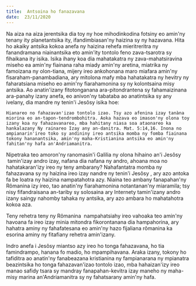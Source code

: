 ```yaml
---
title:  Antsoina ho fanazavana
date:  23/11/2020
---
```


Na aiza na aiza jerentsika dia toy ny hoe mihodinkodina fotsiny eo amin'ny tenany ity planetantsika ity, ifandimbiasan'ny haizina sy ny hazavana. Hita ho akaiky antsika kokoa anefa ny haizina rehefa mieritreritra ny fanandramana niainantsika eto amin'ity tontolo feno zava-tsarotra sy fihaikana ity isika. Isika ihany koa dia mahatakatra ny zava-mahatsiravina miseho ea amin'ny fiainana raha miady amin'ny aretina, miatrika ny famoizana ny olon-tiana, mijery ireo ankohonana maro miafara amin'ny fisaraham-panambadiana, ary mitolona mafy mba hahatakatra ny hevitry ny faharatsiana miseho eo amin'ny fiarahamonina sy ny kolontsaina misy antsika. Ao anatin'izany fitotonganana ara-pitondrantena sy fahamaizinana ara-panahy izany anefa, eo anivon'ny tabataba ao anatintsika sy any ivelany, dia mandre ny tenin'i Jesôsy isika hoe:

`Hianareo no fahazavan'izao tontolo izao. Tsy azo afenina izay tanàna miorina eo an-tapon-tendrombohitra. Aoka hazava eo imason'ny olona toy izany koa ny fahazavanareo, mba hahitany niasa soa ataonareo ka hankalazany Ny rainareo Izay any an-danitra. Mat. 5:14,16. Inona no ampianarin'ireo toko sy andininy ireo antsika momba ny fomba fiainana tokony hananantsika, amin'ny maha-Kristianina antsika eo amin'ny fahitan'ny hafa an'Andriamanitra.`

Nipetraka teo amoron'ny ranomasin'i Galilia ny olona hihaino an'i Jesôsy  tamin'izay andro izay, nafana dia nafana ny andro, ahoana moa no hahatakaran'izy ireo ny teny ambarany? Nahafantatra momba ny fahazavana sy ny haizina ireo izay nandre ny tenin'i Jesôsy , ary azo antoka fa be loatra ny haizina nampatahotra azy. Niaina teo ambany fanapahan'ny Rômanina izy ireo, tao anatin'ny fiarahamonina notantanan'ny miaramila; tsy nisy fifandraisana an-tariby sy solosaina ary Internety tamin'izany andro izany saingy nahomby tahaka ny antsika, ary azo ambara ho mahatahotra kokoa aza.

Teny rehetra teny ny Rômanina  nampahatsiahy ireo vahoaka teo amin'ny havoana fa ireo izay minia mitondra fikorontanana dia hampahorina, ary hahatra aminy ny fahafatesana eo amin'ny hazo fijaliana rômanina ka esorina aminy ny fitafiany rehetra amin'izany.

Indro anefa i Jesôsy miantso azy ireo ho tonga fahazavana, ho tia famindrampo, hanana fo madio, ho mpampihavana. Araka izany, tokony ho tafiditra ao anatin'ny fanabeazana kristianina ny fampianarana ny mpianatra beazintsika ho tonga fahazavan'izao tontolo izao, mba hahaizan'izy ireo manao safidy tsara sy mandray fanapahan-kevitra izay maneho ny maha-misy marina an'Andriamanitra sy ny fahatsarany amin'ny hafa.